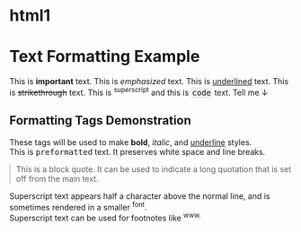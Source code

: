 # html1
<!DOCTYPE html>
<html lang="en">
<head>
    <meta charset="UTF-8">
    <meta name="viewport" content="width=device-width, initial-scale=1.0">
    <meta name="description" content="Example of text formatting tags and meta tags in HTML">
    <meta name="author" content="Your Name">
    <meta name="keywords" content="HTML, text formatting, meta tags">
    <title>Text Formatting Example</title>
    <style>
        .bold {
            font-weight: bold;
        }
        .italic {
            font-style: italic;
        }
        .underline {
            text-decoration: underline;
        }
        .strikethrough {
            text-decoration: line-through;
        }
        .superscript {
            vertical-align: super;
            font-size: smaller;
        }
        .code {
            font-family: monospace;
            background-color: #eee;
            padding: 2px;
        }
        .preformatted {
            white-space: pre-wrap;
            font-family: monospace;
        }
        blockquote {
            border-left: 2px solid #ccc;
            padding-left: 10px;
            margin: 10px 0;
        }
    </style>
</head>
<body>
    <h1 class="bold">Text Formatting Example</h1>
    <p>
        This is <span class="bold">important</span> text.
        This is <span class="italic">emphasized</span> text.
        This is <span class="underline">underlined</span> text.
        This is <span class="strikethrough">strikethrough</span> text.
        This is <span class="superscript">superscript</span> and this is <span class="code">code</span> text.
        <span class="tel">Tell me</span>
        <span class="arrow">&darr;</span>
    </p>
    <h2>Formatting Tags Demonstration</h2>
    <p>
        These tags will be used to make <span class="bold">bold</span>, <span class="italic">italic</span>, and <span class="underline">underline</span> styles.
        <br>
        This is <span class="preformatted">preformatted</span> text. It preserves white space and line breaks.
    </p>
    <blockquote>
        This is a block quote. It can be used to indicate a long quotation that is set off from the main text.
    </blockquote>
    <p>
        Superscript text appears half a character above the normal line, and is sometimes rendered in a smaller <span class="superscript">font</span>.
        <br>
        Superscript text can be used for footnotes like <span class="superscript">www.</span>
    </p>
</body>
</html>
